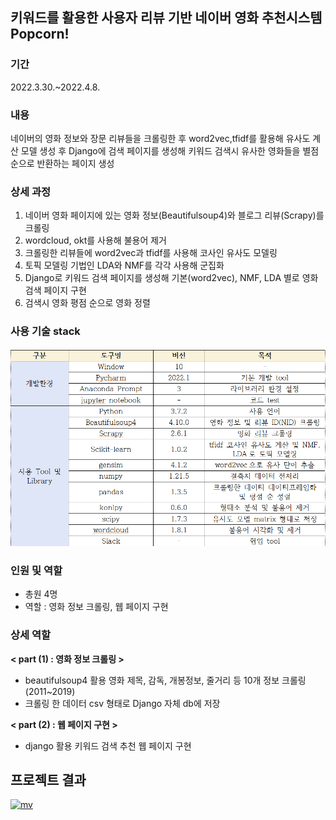 
 ## 키워드를 활용한 사용자 리뷰 기반 네이버 영화 추천시스템 Popcorn!
 
 ### 기간  
 2022.3.30.~2022.4.8.  
 
 ### 내용   
 네이버의 영화 정보와 장문 리뷰들을 크롤링한 후 word2vec,tfidf를 활용해 유사도 계산 모델 생성 후 Django에 검색 페이지를 생성해 키워드 검색시 유사한 영화들을 별점순으로 반환하는 페이지 생성  
 
 ### 상세 과정
 
 1. 네이버 영화 페이지에 있는 영화 정보(Beautifulsoup4)와 블로그 리뷰(Scrapy)를 크롤링 
 2. wordcloud, okt를 사용해 불용어 제거 
 3. 크롤링한 리뷰들에 word2vec과 tfidf를 사용해 코사인 유사도 모델링 
 4. 토픽 모델링 기법인 LDA와 NMF를 각각 사용해 군집화 
 5. Django로 키워드 검색 페이지를 생성해 기본(word2vec), NMF, LDA 별로 영화 검색 페이지 구현 
 6. 검색시 영화 평점 순으로 영화 정렬
 
 ### 사용 기술 stack
 
 ![image](./stack.png)


### 인원 및 역할
- 총원 4명 
- 역할 : 영화 정보 크롤링, 웹 페이지 구현

### 상세 역할
**< part (1) : 영화 정보 크롤링 >**    
- beautifulsoup4 활용 영화 제목, 감독, 개봉정보, 줄거리 등 10개 정보 크롤링(2011~2019)
- 크롤링 한 데이터 csv 형태로 Django 자체 db에 저장  

**< part (2) : 웹 페이지 구현 >**  
- django 활용 키워드 검색 추천 웹 페이지 구현  

## 프로젝트 결과

[![mv](https://i9.ytimg.com/vi/AfWimVqh24s/mq2.jpg?sqp=CKjwxZUG&rs=AOn4CLCa8-ItN7OYB2N6ajW-ZwklXZWFKg.jpg)](https://www.youtube.com/watch?v=AfWimVqh24s)
